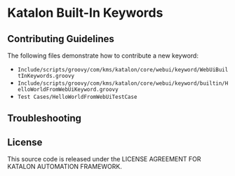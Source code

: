 Katalon Built-In Keywords
=========================

## Contributing Guidelines

The following files demonstrate how to contribute a new keyword:
* `Include/scripts/groovy/com/kms/katalon/core/webui/keyword/WebUiBuiltInKeywords.groovy`
* `Include/scripts/groovy/com/kms/katalon/core/webui/keyword/builtin/HelloWorldFromWebUiKeyword.groovy`
* `Test Cases/HelloWorldFromWebUiTestCase`

## Troubleshooting

## License

This source code is released under the LICENSE AGREEMENT FOR KATALON AUTOMATION FRAMEWORK.
